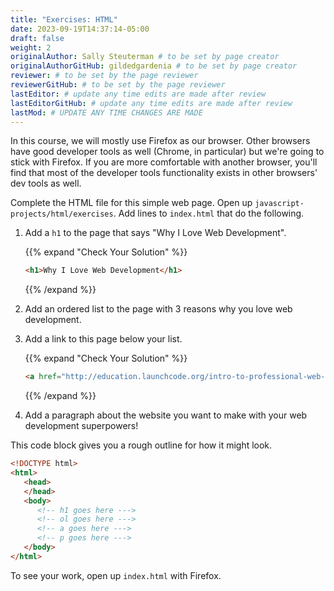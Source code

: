 ```yaml
---
title: "Exercises: HTML"
date: 2023-09-19T14:37:14-05:00
draft: false
weight: 2
originalAuthor: Sally Steuterman # to be set by page creator
originalAuthorGitHub: gildedgardenia # to be set by page creator
reviewer: # to be set by the page reviewer
reviewerGitHub: # to be set by the page reviewer
lastEditor: # update any time edits are made after review
lastEditorGitHub: # update any time edits are made after review
lastMod: # UPDATE ANY TIME CHANGES ARE MADE
---
```


In this course, we will mostly use Firefox as our browser. 
Other browsers have good developer tools as well (Chrome, in particular) but we're going to stick with Firefox. 
If you are more comfortable with another browser, you'll find that most of the developer tools functionality exists in other browsers' dev tools as well.

Complete the HTML file for this simple web page. Open up `javascript-projects/html/exercises`. Add lines to `index.html`
that do the following.

1. Add a `h1` to the page that says "Why I Love Web Development".
   
   {{% expand "Check Your Solution" %}}

   ```html
   <h1>Why I Love Web Development</h1>
   ```

   {{% /expand %}}

2. Add an ordered list to the page with 3 reasons why you love web development.
3. Add a link to this page below your list.

   {{% expand "Check Your Solution" %}}

   ```html
   <a href="http://education.launchcode.org/intro-to-professional-web-dev/" target="_blank">Introduction to Professional Web Development in JavaScript</a>
   ```
   
   {{% /expand %}}

4. Add a paragraph about the website you want to make with your web development
   superpowers!

This code block gives you a rough outline for how it might look.

```html {linenos=table}
<!DOCTYPE html>
<html>
   <head>
   </head>
   <body>
      <!-- h1 goes here --->
      <!-- ol goes here --->
      <!-- a goes here --->
      <!-- p goes here --->
   </body>
</html>
```

To see your work, open up `index.html` with Firefox. 
